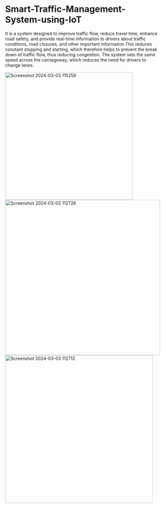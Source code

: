 # Smart-Traffic-Management-System-using-IoT
It is a system designed to improve traffic flow, reduce travel time, enhance road safety, and provide real-time information to drivers about traffic conditions, road closures, and other important information.This reduces constant stopping and starting, which therefore helps to prevent the break down of traffic flow, thus reducing congestion. The system sets the same speed across the carriageway, which reduces the need for drivers to change lanes.


<img width="411" alt="Screenshot 2024-03-03 115259" src="https://github.com/codingboth12/Smart-Traffic-Management-System-using-IoT/assets/139882771/da3d3905-54e5-42f0-83d9-76e949aeb016">
<img width="500" alt="Screenshot 2024-03-03 112726" src="https://github.com/codingboth12/Smart-Traffic-Management-System-using-IoT/assets/139882771/c51d1c44-63be-4eb0-bfca-35fd32cc2b25">
<img width="476" alt="Screenshot 2024-03-03 112712" src="https://github.com/codingboth12/Smart-Traffic-Management-System-using-IoT/assets/139882771/abfda260-5d17-4a2a-a733-79bcc3b437f3">
